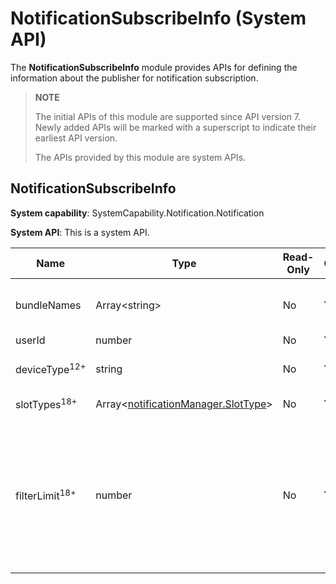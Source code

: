 # NotificationSubscribeInfo (System API)
<!--Kit: Notification Kit-->
<!--Subsystem: Notification-->
<!--Owner: @michael_woo888-->
<!--Designer: @dongqingran; @wulong158-->
<!--Tester: @wanghong1997-->
<!--Adviser: @huipeizi-->

The **NotificationSubscribeInfo** module provides APIs for defining the information about the publisher for notification subscription.

> **NOTE**
>
> The initial APIs of this module are supported since API version 7. Newly added APIs will be marked with a superscript to indicate their earliest API version.
>
> The APIs provided by this module are system APIs.

## NotificationSubscribeInfo

**System capability**: SystemCapability.Notification.Notification

**System API**: This is a system API.

| Name                | Type                 | Read-Only| Optional| Description                                      |
| -------------------- | --------------------- | ---- | --- | ------------------------------------------ |
| bundleNames          | Array<string\>         | No| Yes| Bundle names of the applications whose notifications are to be subscribed to.                             |
| userId               | number                | No| Yes | User ID.                                     |
| deviceType<sup>12+</sup>           | string                | No| Yes| Device type. The value is obtained based on [device information](../apis-basic-services-kit/js-apis-device-info.md).                                   |
| slotTypes<sup>18+</sup>   | Array<[notificationManager.SlotType](js-apis-notificationManager.md#slottype)\>| No| Yes| Types of the notification slot.|
| filterLimit<sup>18+</sup>   | number| No| Yes| Notification filtering range. The options are as follows:<br>- **0**: All notifications are subscribed.<br>- **1**: Filter out notifications whose slot type is [SOCIAL_COMMUNICATION](js-apis-notificationManager.md#slottype) and [userInput](js-apis-inner-notification-notificationActionButton.md#notificationactionbutton) is empty.<br>- **2**: Filter out notifications whose slot type is [SOCIAL_COMMUNICATION](js-apis-notificationManager.md#slottype) and [userInput](js-apis-inner-notification-notificationActionButton.md#notificationactionbutton) is not empty.|
